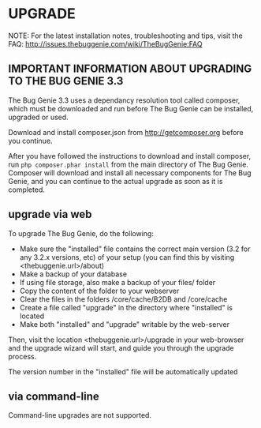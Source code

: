 UPGRADE
=======

NOTE: For the latest installation notes, troubleshooting and tips,
visit the FAQ: http://issues.thebuggenie.com/wiki/TheBugGenie:FAQ

IMPORTANT INFORMATION ABOUT UPGRADING TO THE BUG GENIE 3.3
----------------------------------------------------------

The Bug Genie 3.3 uses a dependancy resolution tool called composer, which must
be downloaded and run before The Bug Genie can be installed, upgraded or used.

Download and install composer.json from http://getcomposer.org before you continue.

After you have followed the instructions to download and install composer, run
`php composer.phar install`
from the main directory of The Bug Genie. Composer will download and install
all necessary components for The Bug Genie, and you can continue to the actual
upgrade as soon as it is completed.


upgrade via web
---------------

To upgrade The Bug Genie, do the following:
* Make sure the "installed" file contains the correct main version (3.2 for any 3.2.x versions, etc) of your setup (you can find this by visiting <thebuggenie.url>/about)
* Make a backup of your database
* If using file storage, also make a backup of your files/ folder
* Copy the content of the folder to your webserver
* Clear the files in the folders /core/cache/B2DB and /core/cache
* Create a file called "upgrade" in the directory where "installed" is located
* Make both "installed" and "upgrade" writable by the web-server

Then, visit the location <thebuggenie.url>/upgrade in your web-browser and the
upgrade wizard will start, and guide you through the upgrade process.

The version number in the "installed" file will be automatically updated

via command-line
----------------

Command-line upgrades are not supported.